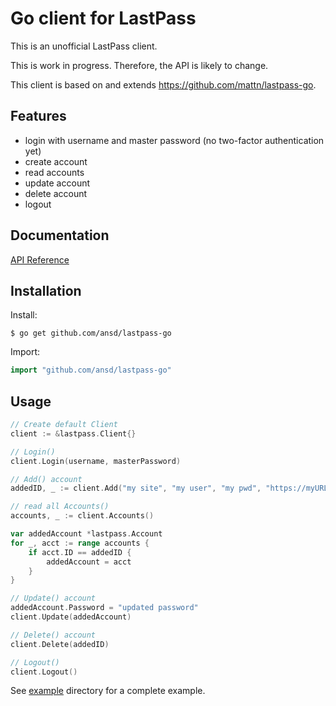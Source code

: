# Go client for LastPass

This is an unofficial LastPass client.

This is work in progress. Therefore, the API is likely to change.

This client is based on and extends https://github.com/mattn/lastpass-go.

## Features
- login with username and master password (no two-factor authentication yet)
- create account
- read accounts
- update account
- delete account
- logout

## Documentation
[API Reference](http://godoc.org/github.com/ansd/lastpass-go)

## Installation

Install:

```shell
$ go get github.com/ansd/lastpass-go
```

Import:

```go
import "github.com/ansd/lastpass-go"
```

## Usage

```go
// Create default Client
client := &lastpass.Client{}

// Login()
client.Login(username, masterPassword)

// Add() account
addedID, _ := client.Add("my site", "my user", "my pwd", "https://myURL", "my group", "my notes")

// read all Accounts()
accounts, _ := client.Accounts()

var addedAccount *lastpass.Account
for _, acct := range accounts {
	if acct.ID == addedID {
		addedAccount = acct
	}
}

// Update() account
addedAccount.Password = "updated password"
client.Update(addedAccount)

// Delete() account
client.Delete(addedID)

// Logout()
client.Logout()
```

See [example](https://github.com/ansd/lastpass-go/tree/master/example) directory for a complete example.
